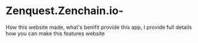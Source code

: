 # Zenquest.Zenchain.io-
How this website made, what's benifit provide this app, I provide full details how you can make this features website 
